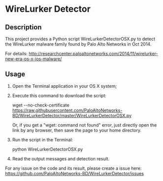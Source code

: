 WireLurker Detector
===================

## Description ##

This project provides a Python script WireLurkerDetectorOSX.py to detect the WireLurker malware family found by Palo Alto Networks in Oct 2014.

For details: http://researchcenter.paloaltonetworks.com/2014/11/wirelurker-new-era-os-x-ios-malware/

## Usage ##

1. Open the Terminal application in your OS X system;

2. Execute this command to download the script: 

    wget --no-check-certificate https://raw.githubusercontent.com/PaloAltoNetworks-BD/WireLurkerDetector/master/WireLurkerDetectorOSX.py

    Or, if you get a "wget: command not found" error, just directly open the link by any browser, then save the page to your home directory. 

3. Run the script in the Terminal: 

    python WireLurkerDetectorOSX.py

4. Read the output messages and detection result.

For any issue on the code and its result, please create a issue here: https://github.com/PaloAltoNetworks-BD/WireLurkerDetector/issues
